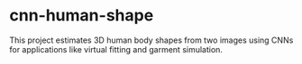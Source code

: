 # cnn-human-shape
This project estimates 3D human body shapes from two images using CNNs for applications like virtual fitting and garment simulation.
